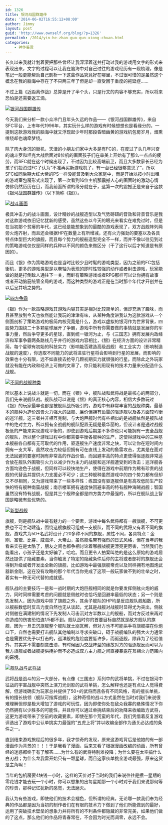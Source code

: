 ```yaml
---
id: 1326
title: 银河战国群雄传
date: '2014-06-02T16:55:12+08:00'
author: Jimmy
layout: post
guid: 'http://www.ownself.org/blog/?p=1326'
permalink: /2014/yin-he-zhan-guo-qun-xiong-chuan.html
categories:
    - 神作鉴赏
---
```


长久以来我就计划着要把那些曾经让我深深着迷并打动过我的游戏用文字的形式来表现出来，文字的过程可以让我在脑海中对自己过往的游戏经历有一段梳理，像是笔记一般更能帮助自己剖析一下这些作品究竟好在哪里，不过很可惜的是虽然这个概念在我的脑海中存在了不只两三年了但是却一直受困于重度的拖延症……

不过上篇《近距离作战》总算是开了半个头，只是行文的内容不够充实，所以将来恐怕是还需要返工滴。

[![银河战国群雄传](/wp-content/uploads/2014/06/GingaRai01.gif)](/wp-content/uploads/2014/06/GingaRai01.gif)

今天我们来分析一款小众冷门且年头久远的作品——《银河战国群雄传》，来自SFC平台，上市年代1996年，其实玩什么样的游戏有时候想想也是看缘分的，一提到这款游戏我的脑海中就又浮现起少年时那段昏暗幽黄的游戏机包房岁月，烟熏缭绕却也魂牵梦绕。

除了肉大身沉的街机，天津的小朋友们家中大多是有FC的，在度过了头几年兴奋的魂斗罗和坦克大战后面对8位机的画面孩子们在审美上开始有了那么一点点的疲劳，而SFC就在这个时候出现了，不过因为比较高端前卫，而且大多数家长已经为孩子们投资过FC了认为“不准再买新游戏机了，有一台已经很够意思了”，所以SFC如同后期大红大紫的PS一样没能普及到大众家庭中，而是开始以按小时出租的游戏室包房形式出现了，第一次看到16位主机那震撼人心的画面时的激动心情仿佛仍然历历在目，而我前面所谓的缘分就在于，这第一次的震撼正是来自于这款《银河战国群雄传》（以下简称《银》）。

[![战斗画面](/wp-content/uploads/2014/06/GingaRai02.gif)](/wp-content/uploads/2014/06/GingaRai02.gif)

极具冲击力的战斗画面，设计精妙的战舰造型以及气势磅礴的音效和背景音乐是我对这款游戏依旧记忆犹新的感受，虽然这些以今天的眼光来看实在难免过时，但是在当初那个贫瘠的年代，这已经是能想象到的最酷的游戏表现了，双方战舰阵列两旁火炮齐射，而且还会根据HP在数量上有所增减，还有火力强劲的要塞以及各具特点体型巨大的旗舰，而且每个势力的舰船造型完全不一样，而并不像以往见到过的策略游戏仅仅是同样的兵种以不同的颜色来做区分（干了这行以后才知道是有原因的）。

而且《银》作为策略游戏也是当时比较少且时髦的游戏类型，因为之前的FC包括街机，更多的游戏类型是以卷轴为表现的即时性较强的动作或者射击游戏，玩家能做的就是打倒敌人通往下一关，而鲜有策略游戏或者RPG那样可以让你拥有故事或者开动脑筋统管全局的游戏，而这种类型的游戏正是在当时那个年代才开创并在以后呈井喷之势的。

[![四方争霸](/wp-content/uploads/2014/06/GingaRai05.gif)](/wp-content/uploads/2014/06/GingaRai05.gif)

《银》作为一款策略游戏其游戏内容其实是相对比较简单的，但却充满了趣味，而且甚至放到今天也依然能让我玩的津津有味，从某种角度讲我认为这款游戏从一个侧面剖析了策略游戏的极简内核究竟是什么，游戏以虚拟的银河作为世界背景，四股势力围绕二十多颗星球展开了争霸，游戏中所有你需要做的事情就是发展你的军事力量，然后争夺更多的星球，直到统一银河为止，与《三国志》拥有发展内政经济和军事争霸两条路线几乎并行的游戏内容相比，《银》在经济方面的设计非常精简，每个星球有初始的科技实力（影响能否建造高级战舰）和工业实力（影响制造战舰的速度），你选取不同能力的武将进驻行星将会影响到行星的发展，而影响的效果也十分有限，远不如直接去抢夺几颗初期实力就很强的行星。而除此之外玩家就没有能在内政和经济上可做的文章了，你只能利用现有的技术力量来分配造什么战舰。

[![不同的战舰种类](/wp-content/uploads/2014/06/GingaRai06.gif)](/wp-content/uploads/2014/06/GingaRai06.gif)

所以基本上说战斗就是一切，而在《银》中，舰队战和武将战是最核心的两部分，我们先来说舰队战。舰队战可以说是《银》的真正核心内容，相信大多数玩过《银》的玩家最早也都是被舰队战所吸引的，游戏中有非常丰富的战舰种类，最基本的舰种为造价昂贵火力强大的战舰、廉价但拥有鱼雷的驱逐舰以及各方面较均衡的巡洋舰，这三者并非相互克制，与大炮巨舰时代有些相似的是战舰依然是舰队战中的绝对主力，所以拥有全战舰的舰队配置无疑是最华丽的，但设计者是通过战舰极低的产能来实现游戏平衡的，即使到游戏后期差不多你也只可能拥有一支全战舰的舰队，所以整个游戏过程中你都需要平衡各舰种的生产，这使得游戏中的三种基本舰船各自都有无可取代的作用，驱逐舰生产速度非常之快，可以让你在短时间内拥有一支大军，虽然攻击力较低但拥有可在直线上发动的鱼雷攻击，尤其是在面对无法回避的要塞时拥有非常高的作战价值，而回避率高的特点更使得驱逐舰非常适合放在舰队外围吸引火力以减少作为主力的战舰和巡洋舰遭受到的攻击；巡洋舰各方面均逊色于战舰，但同样可以较快地生产，使得在游戏中前期作为稀有珍贵的战舰的代替品并提供火力支援必不可少；这三种舰种虽然游戏中的四个势力都有但却又不尽相同，又为游戏带来了一些多样性：练国没有驱逐舰但是有高攻低防生产较快的特有舰种南蛮战舰；南京楼军拥有速度快回避率高的特有舰种海贼战舰；智国虽然没有特有战舰，但是其三个舰种全都是四方势力中最强的，所以在舰队战上智国是略微有些优势的。

[![新型战舰](/wp-content/uploads/2014/06/GingaRai04.gif)](/wp-content/uploads/2014/06/GingaRai04.gif)

旗舰，则是舰队战中最有魅力的一个要素，游戏中每名武将都有一艘旗舰，不可更换也不可主动建造，围绕这艘旗舰可组成一支舰队，而不同的武将又有着不同的旗舰，游戏共为50+名武将设计了20多种不同的旗舰，属性不同，各具特点：金刚、富嶽、比睿、威海洋、大帝山，虽然舰名带有强烈的日式风格，但在当年的我看来实在是太酷了，朋友之间也都争相讨论着哪艘战舰更漂亮更厉害，当然我们也能看出，小孩子还是太好骗了，哈哈。而且更令人拍案叫绝的是这么原始的游戏居然还提供了隐藏要素，当你触发了特定的隐藏条件后你的主将或者部将的旗舰还会得到升级或者开发出全新的旗舰，比如游戏中最强旗舰帝虎以及同样拥有地图炮武器新金刚，这在没有攻略的那个年代当你完成了这项一般玩家做不到的壮举之时，着实有一种无可代替的成就感。

舰队战的主要技巧一是和一战时期的大炮巨舰相同的就是你要发挥侧舷火炮的威力，同时同样需要考虑的问题就是侧舷时也恰巧是回避率最低的状态；另一个则是先发制人，因为游戏中除了旗舰之外，其余子舰队的HP均是反应舰队舰船数，所以舰船数低时反击力度自然也无从谈起，尤其是战舰对战舰时显得尤为突出，侧舷对侧舷在满建制的情况下先发制人可击沉对方半数以上的舰船，而对方反过来再对你造成的伤害恐怕连1/5都不到。舰队战时你的首要目标自然就是敌方舰队的旗舰，因为一旦击沉旗舰整个舰队就土崩瓦解，但对方也不可能拱手将旗舰摆在你炮口下，自然也需要打击舰队其他编制以寻求突破口，碍于战舰编队的强大火力通常也是需要优先予以打击的，巡洋舰的危险度要低许多，而驱逐舰，除非为了经验值外，其实并不需要刻意击溃，有时候因为交战阵型的缘故对方的驱逐舰反而可以为我方旗舰或者战舰提供掩护而不必造成双方主力舰之间直接暴露在互相火力范围内的窘境。

[![舰队战与武将战](/wp-content/uploads/2014/06/GingaRai07.gif)](/wp-content/uploads/2014/06/GingaRai07.gif)

武将战是战斗的另一大部分，有点像《三国志》系列中的武将单挑，不过在银河中征战的宇宙战舰中突然上演刀光剑影的武将单挑，怎么解释也还是有点让人觉得费解，但游戏确实为玩家总共提供了50+的武将而且各有不同风格，有的擅长单挑，有的擅长统领（舰队可指挥战舰），这种奇怪的战斗方式虽然在当时对我们来说很难理解但却是极大增加了游戏的可玩性，因为即使你处在敌众我寡的悬殊情况下你仍然拥有以少胜多的可能性，并且你可以通过单挑结束后的劝降来收编敌方武将，这更为游戏带来了空前的收藏要素，即使在那个荒蛮的年代，我们凭借着反复游戏评选出了游戏中公认单挑实力最强的“五虎上将”并以收编全部作为通关必达成的条件之一。

直到结束游戏旅程后的很多年，我才惊奇的发现，原来这游戏背后是他娘的有一部漫画作为背景的！！！于是我看了漫画，后来又看了根据漫画改编的动画，所有曾经的迷惑都终于有了解答……为什么有的武将特别难投降；为什么要在太空搞什么白刃战；为什么龙我雷开始只有一颗星球，而且这家伙单挑全游戏最强，原来这货是主角啊！

当年的包机房要4块钱一小时，这样的天价对于当时的我们来说往往是攒一星期的零花钱才能去玩一个小时，你可以想象的出每星期那一个小时对于我们来说那何等的珍贵，那种记忆犹新的感觉，无法磨灭。

我认为有些游戏，即使他们的技术会褪色，但所谓的经典，无论哪一款我们奉为经典的作品都是因为当初的制作者们在有限的技术力下做到了他们所能做到的最好，运用了突破技术壁垒的想象力并将所有的不利条件都隐藏的非常完美，如果他们做的了这点，那么他们的作品将青春常在，不会因为时光而凋零，永远不会。